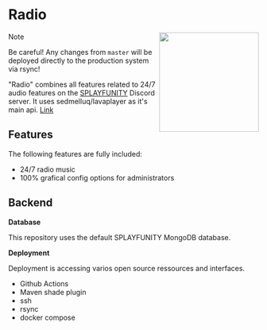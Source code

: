 # Radio

<img align="right" src="https://avatars.githubusercontent.com/u/108355696?s=200&v=4" height="200" width="200">

> [!Note]
> Be careful! Any changes from `master` will be deployed directly to the production system via rsync!

"Radio" combines all features related to 24/7 audio features on the [SPLAYFUNITY](https:splayfer.de) Discord server.
It uses sedmelluq/lavaplayer as it's main api. [Link](https://github.com/sedmelluq/lavaplayer)

## Features
The following features are fully included:
- 24/7 radio music
- 100% grafical config options for administrators

## Backend
**Database**

This repository uses the default SPLAYFUNITY MongoDB database.

**Deployment**

Deployment is accessing varios open source ressources and interfaces.

- Github Actions
- Maven shade plugin
- ssh
- rsync
- docker compose
